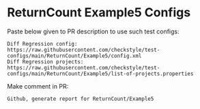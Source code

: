 # ReturnCount Example5 Configs
Paste below given to PR description to use such test configs:
```
Diff Regression config: https://raw.githubusercontent.com/checkstyle/test-configs/main/ReturnCount/Example5/config.xml
Diff Regression projects: https://raw.githubusercontent.com/checkstyle/test-configs/main/ReturnCount/Example5/list-of-projects.properties
```
Make comment in PR:
```
Github, generate report for ReturnCount/Example5
```
